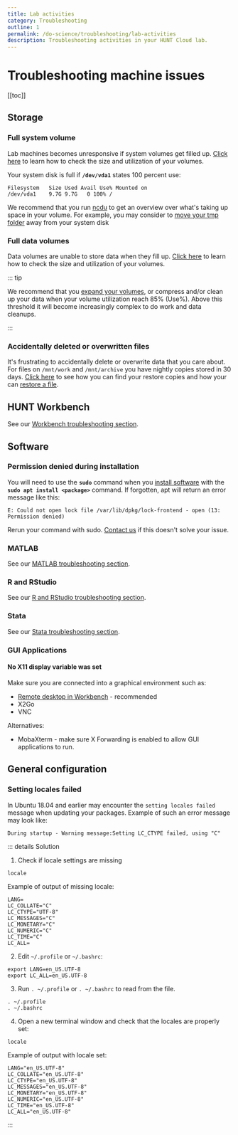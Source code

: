 ```yaml
---
title: Lab activities
category: Troubleshooting
outline: 1
permalink: /do-science/troubleshooting/lab-activities
description: Troubleshooting activities in your HUNT Cloud lab.
---
```


# Troubleshooting machine issues

[[toc]]



## Storage

### Full system volume

Lab machines becomes unresponsive if system volumes get filled up. [Click here](/do-science/faq/storage#how-can-i-see-the-sizes-of-my-lab-volumes) to learn how to check the size and utilization of your volumes.

Your system disk is full if **`/dev/vda1`** states 100 percent use:

```
Filesystem   Size Used Avail Use% Mounted on
/dev/vda1    9.7G 9.7G   0 100% /
```

We recommend that you run [ncdu](/do-science/faq/storage#how-can-i-find-out-what-is-taking-the-most-space-on-volume) to get an overview over what's taking up space in your volume. For example, you may consider to [move your tmp folder](/do-science/faq/storage#how-can-i-move-my-tmp-out-of-the-root) away from your system disk

### Full data volumes

Data volumes are unable to store data when they fill up. [Click here](/do-science/faq/storage#how-can-i-see-the-sizes-of-my-lab-volumes) to learn how to check the size and utilization of your volumes.

::: tip

We recommend that you [expand your volumes](/administer-science/service-desk/lab-orders#store), or compress and/or clean up your data when your volume utilization reach 85% (Use%). Above this threshold it will become increasingly complex to do work and data cleanups.

:::

### Accidentally deleted or overwritten files

It's frustrating to accidentally delete or overwrite data that you care about. For files on `/mnt/work` and `/mnt/archive` you have nightly copies stored in 30 days. [Click here](/administer-science/data/faq#where-do-i-find-my-restore-files) to see how you can find your restore copies and how your can [restore a file](/administer-science/data/faq#how-can-i-restore-a-file).



## HUNT Workbench

See our [Workbench troubleshooting section](/do-science/hunt-workbench/troubleshooting).



## Software

### Permission denied during installation

You will need to use the **`sudo`** command when you [install software](/do-science/faq/compute#software) with the **`sudo apt install <package>`** command. If forgotten, apt will return an error message like this:

```
E: Could not open lock file /var/lib/dpkg/lock-frontend - open (13: Permission denied)
```

Rerun your command with sudo. [Contact us](/contact) if this doesn't solve your issue.


### MATLAB

See our [MATLAB troubleshooting section](/do-science/tools/analytical/Matlab#activate-license).

### R and RStudio

See our [R and RStudio troubleshooting section](/do-science/tools/analytical/r-studio#troubleshooting).

### Stata

See our [Stata troubleshooting section](/do-science/tools/analytical/stata#troubleshooting).

### GUI Applications

#### No X11 display variable was set

Make sure you are connected into a graphical environment such as:
- [Remote desktop in Workbench](/do-science/hunt-workbench/getting-started/remote-desktop) - recommended
- X2Go
- VNC

Alternatives:
- MobaXterm - make sure X Forwarding is enabled to allow GUI applications to run.

## General configuration

### Setting locales failed

In Ubuntu 18.04 and earlier may encounter the `setting locales failed` message when updating your packages. Example of such an error message may look like:

```
During startup - Warning message:Setting LC_CTYPE failed, using "C"
```

::: details Solution

1. Check if locale settings are missing

```
locale
```

Example of output of missing locale:

```
LANG=
LC_COLLATE="C"
LC_CTYPE="UTF-8"
LC_MESSAGES="C"
LC_MONETARY="C"
LC_NUMERIC="C"
LC_TIME="C"
LC_ALL=
```

2. Edit `~/.profile` or `~/.bashrc`:

```
export LANG=en_US.UTF-8
export LC_ALL=en_US.UTF-8
```

3. Run `. ~/.profile` or `. ~/.bashrc` to read from the file.

```
. ~/.profile
. ~/.bashrc
```

4. Open a new terminal window and check that the locales are properly set:

```
locale
```

Example of output with locale set:

```
LANG="en_US.UTF-8"
LC_COLLATE="en_US.UTF-8"
LC_CTYPE="en_US.UTF-8"
LC_MESSAGES="en_US.UTF-8"
LC_MONETARY="en_US.UTF-8"
LC_NUMERIC="en_US.UTF-8"
LC_TIME="en_US.UTF-8"
LC_ALL="en_US.UTF-8"
```

:::
